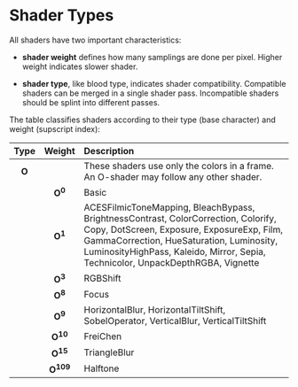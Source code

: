 # Shader Types

All shaders have two important characteristics:

* **shader weight** defines how many samplings are done per pixel.
Higher weight indicates slower shader. 

* **shader type**, like blood type, indicates shader compatibility.
Compatible shaders can be merged in a single shader pass. Incompatible
shaders should be splint into different passes.

The table classifies shaders according to their type (base character) and weight (supscript index):

| Type | Weight | Description |
| :--: | :--: | :-- |
| **O** | | These shaders use only the colors in a frame. An O-shader may follow any other shader. |
| | **O<sup>0</sup>** | Basic  |
| | **O<sup>1</sup>** | ACESFilmicToneMapping, BleachBypass, BrightnessContrast, ColorCorrection, Colorify, Copy, DotScreen, Exposure, ExposureExp, Film, GammaCorrection, HueSaturation, Luminosity, LuminosityHighPass, Kaleido, Mirror, Sepia, Technicolor, UnpackDepthRGBA, Vignette |
| | **O<sup>3</sup>** | RGBShift |
| | **O<sup>8</sup>** | Focus |
| | **O<sup>9</sup>** | HorizontalBlur, HorizontalTiltShift, SobelOperator, VerticalBlur, VerticalTiltShift |
| | **O<sup>10</sup>** | FreiChen |
| | **O<sup>15</sup>** | TriangleBlur |
| | **O<sup>109</sup>** | Halftone |
